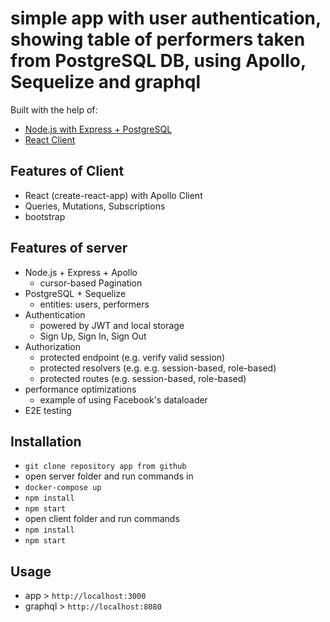 # simple app with user authentication, showing table of performers taken from PostgreSQL DB, using Apollo, Sequelize and graphql

Built with the help of:

- [Node.js with Express + PostgreSQL](https://github.com/the-road-to-graphql/fullstack-apollo-express-postgresql-boilerplate)
- [React Client](https://github.com/the-road-to-graphql/fullstack-apollo-react-boilerplate)

## Features of Client

- React (create-react-app) with Apollo Client
- Queries, Mutations, Subscriptions
- bootstrap

## Features of server

- Node.js + Express + Apollo
  - cursor-based Pagination
- PostgreSQL + Sequelize
  - entities: users, performers
- Authentication
  - powered by JWT and local storage
  - Sign Up, Sign In, Sign Out
- Authorization
  - protected endpoint (e.g. verify valid session)
  - protected resolvers (e.g. e.g. session-based, role-based)
  - protected routes (e.g. session-based, role-based)
- performance optimizations
  - example of using Facebook's dataloader
- E2E testing

## Installation

- `git clone repository app from github`
- open server folder and run commands in
- `docker-compose up`
- `npm install`
- `npm start`
- open client folder and run commands
- `npm install`
- `npm start`

## Usage

- app > `http://localhost:3000`
- graphql > `http://localhost:8080`
